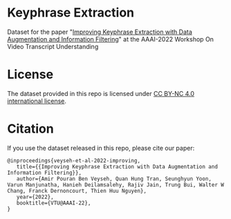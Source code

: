 # Keyphrase Extraction

Dataset for the paper "[Improving Keyphrase Extraction with Data Augmentation and Information Filtering](https://arxiv.org/abs/2209.04951)" at the AAAI-2022 Workshop On Video Transcript Understanding

# License

The dataset provided in this repo is licensed under [CC BY-NC 4.0 international license](https://creativecommons.org/licenses/by-nc/4.0/legalcode).

# Citation

If you use the dataset released in this repo, please cite our paper:

```
@inproceedings{veyseh-et-al-2022-improving,
   title={{Improving Keyphrase Extraction with Data Augmentation and Information Filtering}},
   author={Amir Pouran Ben Veyseh, Quan Hung Tran, Seunghyun Yoon, Varun Manjunatha, Hanieh Deilamsalehy, Rajiv Jain, Trung Bui, Walter W Chang, Franck Dernoncourt, Thien Huu Nguyen},
   year={2022},
   booktitle={VTU@AAAI-22},
}
